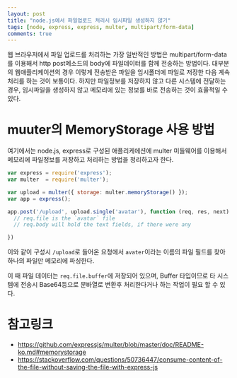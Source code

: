 ```yaml
---
layout: post
title: "node.js에서 파일업로드 처리시 임시파일 생성하지 않기"
tags: [node, express, express, multer, multipart/form-data]
comments: true
---
```


웹 브라우저에서 파일 업로드를 처리하는 가장 일반적인 방법은 multipart/form-data를 이용해서 http post메소드의 body에 파일데이터를 함께 전송하는 방법이다. 대부분의 웹애플리케이션의 경우 이렇게 전송받은 파일을 임시폴더에 파일로 저장한 다음 계속 처리를 하는 것이 보통이다. 하지만 파일정보를 저장하지 않고 다른 시스템에 전달하는 경우, 임시파일을 생성하지 않고 메모리에 있는 정보를 바로 전송하는 것이 효율적일 수 있다.

# muuter의 MemoryStorage 사용 방법

여기에서는 node.js, express로 구성된 애플리케에션에 multer 미들웨어를 이용해서 메모리에 파일정보를 저장하고 처리하는 방법을 정리하고자 한다.


```javascript
var express = require('express');
var multer  = require('multer');

var upload = multer({ storage: multer.memoryStorage() });
var app = express();

app.post('/upload', upload.single('avatar'), function (req, res, next) {
  // req.file is the `avatar` file
  // req.body will hold the text fields, if there were any

})
```

이와 같이 구성시 ```/upload```로 들어온 요청에서 ```avater```이라는 이름의 파일 필드를 찾아 하나의 파일만 메모리에 파싱한다.

이 때 파일 데이터는 ```req.file.buffer```에 저장되어 있으며, Buffer 타입이므로 타 시스템에 전송시 Base64등으로 문바열로 변환후 처리한다거나 하는 작업이 필요 할 수 있다.

# 참고링크

* https://github.com/expressjs/multer/blob/master/doc/README-ko.md#memorystorage
* https://stackoverflow.com/questions/50736447/consume-content-of-the-file-without-saving-the-file-with-express-js

